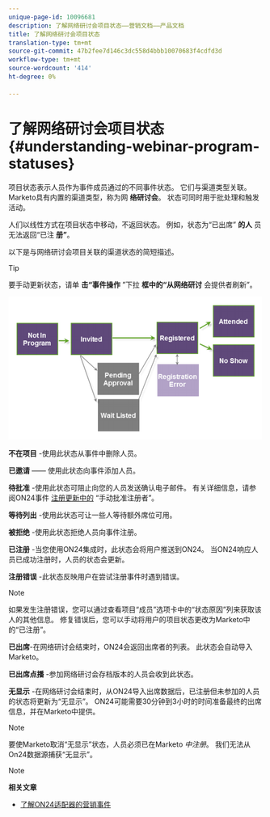```yaml
---
unique-page-id: 10096681
description: 了解网络研讨会项目状态——营销文档——产品文档
title: 了解网络研讨会项目状态
translation-type: tm+mt
source-git-commit: 47b2fee7d146c3dc558d4bbb10070683f4cdfd3d
workflow-type: tm+mt
source-wordcount: '414'
ht-degree: 0%

---
```



# 了解网络研讨会项目状态 {#understanding-webinar-program-statuses}

项目状态表示人员作为事件成员通过的不同事件状态。 它们与渠道类型关联。 Marketo具有内置的渠道类型，称为网 **络研讨会**。 状态可同时用于批处理和触发活动。

人们以线性方式在项目状态中移动，不返回状态。 例如，状态为“已出席” **的人** 员无法返回“已注 **册”**。

以下是与网络研讨会项目关联的渠道状态的简短描述。

>[!TIP]
>
>要手动更新状态，请单 **击“事件操作** ”下拉 **框中的“从网络研讨** 会提供者刷新”。

![](assets/image2015-12-17-13-3a52-3a39.png)

**不在项目** -使用此状态从事件中删除人员。

**已邀请** —— 使用此状态向事件添加人员。

**待批准** -使用此状态可阻止向您的人员发送确认电子邮件。 有关详细信息，请参阅ON24事件 [注册更新中的](on24-event-registration-updates.md) “手动批准注册者”。

**等待列出** -使用此状态可让一些人等待额外席位可用。

**被拒绝** -使用此状态拒绝人员向事件注册。

**已注册** -当您使用ON24集成时，此状态会将用户推送到ON24。 当ON24响应人员已成功注册时，人员的状态会更新。

**注册错误** -此状态反映用户在尝试注册事件时遇到错误。

>[!NOTE]
>
>如果发生注册错误，您可以通过查看项目“成员”选项卡中的“状态原因”列来获取该人的其他信息。 修复错误后，您可以手动将用户的项目状态更改为Marketo中的“已注册”。

**已出席**-在网络研讨会结束时，ON24会返回出席者的列表。 此状态会自动导入Marketo。

**已出席点播** -参加网络研讨会存档版本的人员会收到此状态。

**无显示** -在网络研讨会结束时，从ON24导入出席数据后，已注册但未参加的人员的状态将更新为“无显示”。 ON24可能需要30分钟到3小时的时间准备最终的出席信息，并在Marketo中提供。

>[!NOTE]
>
>要使Marketo取消“无显示”状态，人员必须已在Marketo *中注册*。 我们无法从On24数据源捕获“无显示”。

>[!NOTE]
>
>**相关文章**
>
>* [了解ON24适配器的营销事件](understanding-marketo-on24-adapter-events.md)

>



